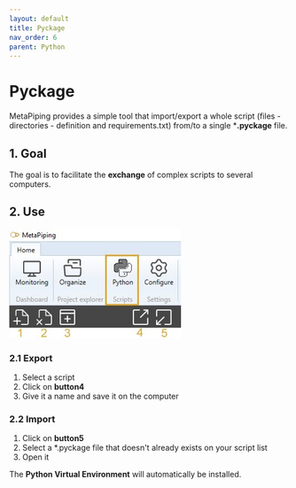 ```yaml
---
layout: default
title: Pyckage
nav_order: 6
parent: Python
---
```


# Pyckage

MetaPiping provides a simple tool that import/export a whole script (files - directories - definition and requirements.txt) from/to a single ***.pyckage** file.

## 1. Goal

The goal is to facilitate the **exchange** of complex scripts to several computers.

## 2. Use

![Image](../Images/PythonMenu.jpg)

### 2.1 Export

1. Select a script
2. Click on **button4**
3. Give it a name and save it on the computer

### 2.2 Import

1. Click on **button5**
2. Select a *.pyckage file that doesn't already exists on your script list
3. Open it

The **Python Virtual Environment** will automatically be installed.
